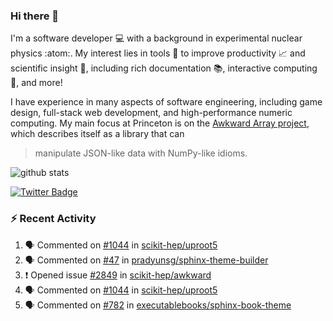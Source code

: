 ### Hi there 👋 

I'm a software developer 💻 with a background in experimental nuclear physics :atom:. My interest lies in tools :wrench: to improve productivity :chart_with_upwards_trend: and scientific insight :telescope:, including rich documentation 📚, interactive computing 🧮, and more! 

I have experience in many aspects of software engineering, including game design, full-stack web development, and high-performance numeric computing. My main focus at Princeton is on the [Awkward Array project](awkward-array.org/), which describes itself as a library that can 
> manipulate JSON-like data with NumPy-like idioms.

![github stats](https://github-readme-stats.vercel.app/api?username=agoose77&show_icons=true&hide_rank=true&hide_title=true&bg_color=30,e76445,904e95&text_color=efe3ec&icon_color=efe3ec)
<!--
**agoose77/agoose77** is a ✨ _special_ ✨ repository because its `README.md` (this file) appears on your GitHub profile.

Here are some ideas to get you started:

- 🔭 I’m currently working on ...
- 🌱 I’m currently learning ...
- 👯 I’m looking to collaborate on ...
- 🤔 I’m looking for help with ...
- 💬 Ask me about ...
- 📫 How to reach me: ...
- 😄 Pronouns: ...
- ⚡ Fun fact: ...
-->

[![Twitter Badge](https://img.shields.io/twitter/follow/agoose77?style=flat-square&logo=Twitter&logoColor=white&color=cornflowerblue)](https://twitter.com/agoose77)

### :zap: Recent Activity

<!--START_SECTION:activity-->
1. 🗣 Commented on [#1044](https://github.com/scikit-hep/uproot5/issues/1044#issuecomment-1827940489) in [scikit-hep/uproot5](https://github.com/scikit-hep/uproot5)
2. 🗣 Commented on [#47](https://github.com/pradyunsg/sphinx-theme-builder/pull/47#issuecomment-1827592527) in [pradyunsg/sphinx-theme-builder](https://github.com/pradyunsg/sphinx-theme-builder)
3. ❗ Opened issue [#2849](https://github.com/scikit-hep/awkward/issues/2849) in [scikit-hep/awkward](https://github.com/scikit-hep/awkward)
4. 🗣 Commented on [#1044](https://github.com/scikit-hep/uproot5/issues/1044#issuecomment-1826254503) in [scikit-hep/uproot5](https://github.com/scikit-hep/uproot5)
5. 🗣 Commented on [#782](https://github.com/executablebooks/sphinx-book-theme/issues/782#issuecomment-1826034885) in [executablebooks/sphinx-book-theme](https://github.com/executablebooks/sphinx-book-theme)
<!--END_SECTION:activity-->
